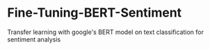 # Fine-Tuning-BERT-Sentiment
Transfer learning with google's BERT model on text classification for sentiment analysis
